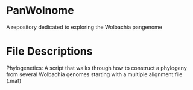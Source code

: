 # PanWolnome
A repository dedicated to exploring the Wolbachia pangenome

# File Descriptions
Phylogenetics: A script that walks through how to construct a phylogeny from several Wolbachia genomes starting with a multiple alignment file (.maf)
